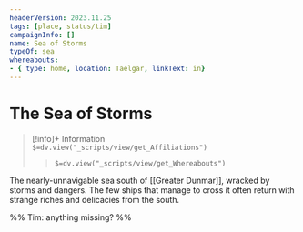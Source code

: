 ```yaml
---
headerVersion: 2023.11.25
tags: [place, status/tim]
campaignInfo: []
name: Sea of Storms
typeOf: sea
whereabouts: 
- { type: home, location: Taelgar, linkText: in}
---
```

# The Sea of Storms
>[!info]+ Information  
> `$=dv.view("_scripts/view/get_Affiliations")`  
>> `$=dv.view("_scripts/view/get_Whereabouts")`

The nearly-unnavigable sea south of [[Greater Dunmar]], wracked by storms and dangers. The few ships that manage to cross it often return with strange riches and delicacies from the south. 

%% Tim: anything missing? %%